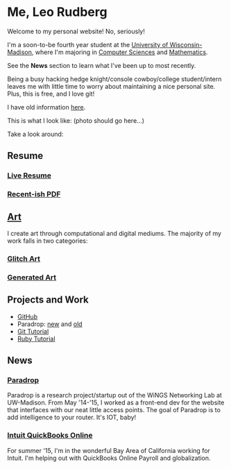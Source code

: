 # Me, Leo Rudberg
Welcome to my personal website! No, seriously!

I'm a soon-to-be fourth year student at the [University of Wisconsin-Madison](http://wisc.edu),
where I'm majoring in [Computer Sciences](http://cs.wisc.edu) and [Mathematics](http://math.wisc.edu).

See the __News__ section to learn what I've been up to most recently.

Being a busy hacking hedge knight/console cowboy/college student/intern leaves
me with little time to worry about maintaining a nice personal site. Plus, this
is free, and I love git!

I have old information [here](http://cs.wisc.edu:~leo).

This is what I look like:
(photo should go here...)

Take a look around:

## Resume

### [Live Resume](https://docs.google.com/document/d/1d0WxjT2ZJi4EQ-GkS-a0-QpzHyQuDAlBOyY8acCe-2w/pub)

### [Recent-ish PDF](http://example.com)

## [Art](http://github.com/LOZORD/me/tree/master/art)

I create art through computational and digital mediums.
The majority of my work falls in two categories:

### [Glitch Art](http://github.com/LOZORD/me/tree/master/art/glitched)

### [Generated Art](http://github.com/LOZORD/me/tree/master/art/generated)

## Projects and Work

* [GitHub](http://github.com/LOZORD)
* Paradrop: [new](http://paradrop.io) and [old](http://paradrop.org)
* [Git Tutorial](https://gist.github.com/LOZORD/3f4271e461f6d8aaa99d)
* [Ruby Tutorial](https://gist.github.com/LOZORD/4125803c951334077807)

## News

### [Paradrop](http://paradrop.io)
Paradrop is a research project/startup out of the WiNGS Networking Lab at UW-Madison.
From May '14-'15, I worked as a front-end dev for the website that interfaces with our
neat little access points. The goal of Paradrop is to add intelligence to your router.
It's IOT, baby!
### [Intuit QuickBooks Online](http://quickbooks.intuit.com)
For summer '15, I'm in the wonderful Bay Area of California working for Intuit. I'm helping
out with QuickBooks Online Payroll and globalization.
